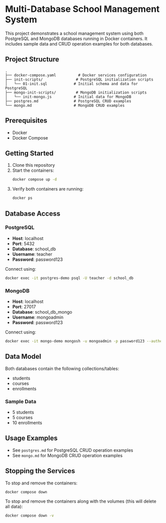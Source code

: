 # Multi-Database School Management System

This project demonstrates a school management system using both PostgreSQL and MongoDB databases running in Docker containers. It includes sample data and CRUD operation examples for both databases.

## Project Structure

```
.
├── docker-compose.yaml          # Docker services configuration
├── init-scripts/               # PostgreSQL initialization scripts
│   └── 01-init.sql            # Initial schema and data for PostgreSQL
├── mongo-init-scripts/         # MongoDB initialization scripts
│   └── init-mongo.js          # Initial data for MongoDB
├── postgres.md                # PostgreSQL CRUD examples
└── mongo.md                   # MongoDB CRUD examples
```

## Prerequisites

- Docker
- Docker Compose

## Getting Started

1. Clone this repository
2. Start the containers:
   ```bash
   docker compose up -d
   ```
3. Verify both containers are running:
   ```bash
   docker ps
   ```

## Database Access

### PostgreSQL
- **Host**: localhost
- **Port**: 5432
- **Database**: school_db
- **Username**: teacher
- **Password**: password123

Connect using:
```bash
docker exec -it postgres-demo psql -U teacher -d school_db
```

### MongoDB
- **Host**: localhost
- **Port**: 27017
- **Database**: school_db_mongo
- **Username**: mongoadmin
- **Password**: password123

Connect using:
```bash
docker exec -it mongo-demo mongosh -u mongoadmin -p password123 --authenticationDatabase admin school_db_mongo
```

## Data Model

Both databases contain the following collections/tables:
- students
- courses
- enrollments

### Sample Data
- 5 students
- 5 courses
- 10 enrollments

## Usage Examples

- See `postgres.md` for PostgreSQL CRUD operation examples
- See `mongo.md` for MongoDB CRUD operation examples

## Stopping the Services

To stop and remove the containers:
```bash
docker compose down
```

To stop and remove the containers along with the volumes (this will delete all data):
```bash
docker compose down -v
```
